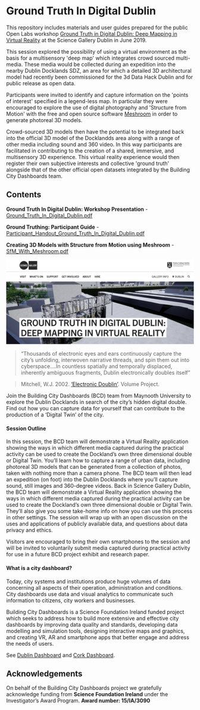 # Ground Truth In Digital Dublin

This repository includes materials and user guides prepared for the public Open Labs workshop [Ground Truth in Digital Dublin: Deep Mapping in Virtual Reality](https://dublin.sciencegallery.com/events/2019/05/groundtruthdigitaldublindeepmappingvirtualreality) at the Science Gallery Dublin in June 2019.

This session explored the possibility of using a virtual environment as the basis for a multisensory 'deep map' which integrates crowd sourced multi-media. These media would be collected during an expedition into the nearby Dublin Docklands SDZ, an area for which a detailed 3D architectural model had recently been commissioned for the 3d Data Hack Dublin and for public release as open data. 

Participants were invited to identify and capture information on the 'points of interest' specified in a legend-less map. In particular they were encouraged to explore the use of digital photography and 'Structure from Motion' with the free and open source software [Meshroom](https://alicevision.github.io/) in order to generate photoreal 3D models. 

Crowd-sourced 3D models then have the potential to be integrated back into the official 3D model of the Docklandds area along with a range of other media including sound and 360 video. In this way participants are facilitated in contributing to the creation of a shared, immersive, and multisensory 3D experience. This virtual reality experience would then register their own subjective interests and collective 'ground truth' alongside that of the other official open datasets integrated by the Building City Dashboards team.

## Contents

**Ground Truth In Digital Dublin: Workshop Presentation** - [Ground_Truth_In_Digital_Dublin.pdf](Ground_Truth_In_Digital_Dublin.pdf)

**Ground Truthing: Participant Guide** - [Participant_Handout_Ground_Truth_In_Digital_Dublin.pdf](Participant_Handout_Ground_Truth_In_Digital_Dublin.pdf)

**Creating 3D Models with Structure from Motion using Meshroom** - [SfM_With_Meshroom.pdf](SfM_With_Meshroom.pdf)

![Ground Truth in Digital Dublin: Deep Mapping in Virtual Reality](images/Ground_Truth_In_Digital_Dublin.PNG)

> “Thousands of electronic eyes and ears continuously capture the city’s unfolding, interwoven narrative threads, and spin them out into cyberspace….In countless spatially and temporally displaced, inherently ambiguous fragments, Dublin electronically doubles itself”

> Mitchell, W.J. 2002. [‘Electronic Doublin’](http://volumeproject.org/electronic-doublin/). Volume Project.

Join the Building City Dashboards (BCD) team from Maynooth University to explore the Dublin Docklands in search of the city’s hidden digital double.  Find out how you can capture data for yourself that can contribute to the production of a ‘Digital Twin’ of the city. 

#### Session Outline

In this session, the BCD team will demonstrate a Virtual Reality application showing the ways in which different media captured during the practical activity can be used to create the Dockland’s own three dimensional double or Digital Twin. You’ll learn how to capture a range of urban data, including photoreal 3D models that can be generated from a collection of photos, taken with nothing more than a camera phone. The BCD team will then lead an expedition (on foot) into the Dublin Docklands where you’ll capture sound, still images and 360-degree videos. Back in Science Gallery Dublin, the BCD team will demonstrate a Virtual Reality application showing the ways in which different media captured during the practical activity can be used to create the Dockland’s own three dimensional double or Digital Twin. They’ll also give you some take-home info on how you can use this process in other settings. The session will wrap up with an open discussion on the uses and applications of publicly available data, and questions about data privacy and ethics.

Visitors are encouraged to bring their own smartphones to the session and will be invited to voluntarily submit media captured during practical activity for use in a future BCD project exhibit and research paper.

#### What is a city dashboard?

Today, city systems and institutions produce huge volumes of data concerning all aspects of their operation, administration and
conditions. City dashboards use data and visual analytics to communicate such information to citizens, city workers and businesses.

Building City Dashboards is a Science Foundation Ireland funded project which seeks to address how to build more extensive and effective city dashboards by improving data quality and standards, developing data modelling and simulation tools, designing interactive maps and graphics, and creating VR, AR and smartphone apps that better engage and address the needs of users.
                            
See [Dublin Dashboard](www.dublindashboard.ie) and [Cork Dashboard](http://www.corkdashboard.ie). 

## Acknowledgements
On behalf of the Building City Dashboards project we gratefully acknowledge funding from **Science Foundation Ireland** under the Investigator’s Award Program. **Award number: 15/IA/3090**
